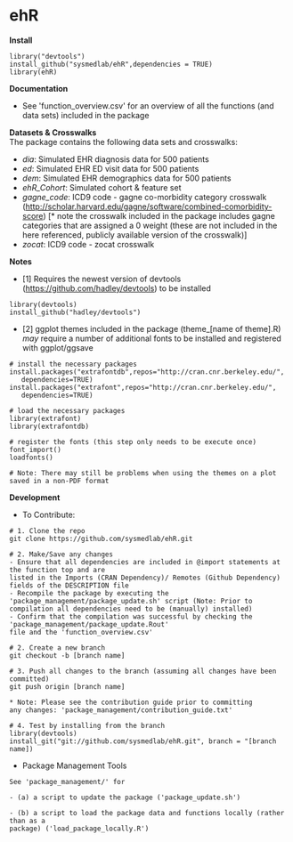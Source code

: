 # ehR

**Install** 

```
library("devtools")  
install_github("sysmedlab/ehR",dependencies = TRUE)    
library(ehR)
```  

**Documentation**
- See 'function_overview.csv' for an overview of all the functions (and data sets) included in the package 

**Datasets & Crosswalks**  
The package contains the following data sets and crosswalks:
- _dia_: Simulated EHR diagnosis data for 500 patients
- _ed_: Simulated EHR ED visit data for 500 patients
- _dem_: Simulated EHR demographics data for 500 patients
- _ehR_Cohort_: Simulated cohort & feature set
- _gagne_code_: ICD9 code - gagne co-morbidity category crosswalk (http://scholar.harvard.edu/gagne/software/combined-comorbidity-score) [* note the crosswalk included in the package includes gagne categories that are assigned a 0 weight (these are not included in the here referenced, publicly available version of the crosswalk)]
- _zocat_: ICD9 code - zocat crosswalk

**Notes**
- [1] Requires the newest version of devtools (https://github.com/hadley/devtools) to be installed
```
library(devtools)  
install_github("hadley/devtools")
```
- [2] ggplot themes included in the package (theme_[name of theme].R) *may* require a number of additional fonts to be installed and registered with ggplot/ggsave

````
# install the necessary packages
install.packages("extrafontdb",repos="http://cran.cnr.berkeley.edu/", 
   dependencies=TRUE)
install.packages("extrafont",repos="http://cran.cnr.berkeley.edu/", 
   dependencies=TRUE)

# load the necessary packages
library(extrafont)
library(extrafontdb)

# register the fonts (this step only needs to be execute once)
font_import()
loadfonts()

# Note: There may still be problems when using the themes on a plot saved in a non-PDF format

````

**Development**

- To Contribute:
````
# 1. Clone the repo
git clone https://github.com/sysmedlab/ehR.git

# 2. Make/Save any changes 
- Ensure that all dependencies are included in @import statements at the function top and are 
listed in the Imports (CRAN Dependency)/ Remotes (Github Dependency) fields of the DESCRIPTION file
- Recompile the package by executing the 'package_management/package_update.sh' script (Note: Prior to 
compilation all dependencies need to be (manually) installed)
- Confirm that the compilation was successful by checking the 'package_management/package_update.Rout' 
file and the 'function_overview.csv'

# 2. Create a new branch
git checkout -b [branch name]

# 3. Push all changes to the branch (assuming all changes have been committed)
git push origin [branch name]

* Note: Please see the contribution guide prior to committing 
any changes: 'package_management/contribution_guide.txt'

# 4. Test by installing from the branch
library(devtools)
install_git("git://github.com/sysmedlab/ehR.git", branch = "[branch name])
````

- Package Management Tools
````
See 'package_management/' for 

- (a) a script to update the package ('package_update.sh')

- (b) a script to load the package data and functions locally (rather than as a
package) ('load_package_locally.R') 

````
